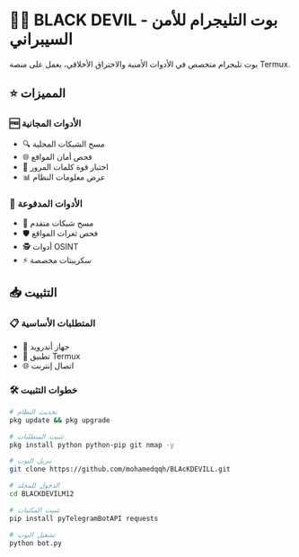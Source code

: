 # 🦹‍♂️ BLACK DEVIL - بوت التليجرام للأمن السيبراني

بوت تليجرام متخصص في الأدوات الأمنية والاختراق الأخلاقي، يعمل على منصة Termux.

## ⭐ المميزات

### 🆓 الأدوات المجانية
- 🔍 مسح الشبكات المحلية
- 🌐 فحص أمان المواقع
- 🔐 اختبار قوة كلمات المرور
- 📊 عرض معلومات النظام

### 💎 الأدوات المدفوعة
- 🚀 مسح شبكات متقدم
- 🛡️ فحص ثغرات المواقع
- 🕵️ أدوات OSINT
- ⚡ سكريبتات مخصصة

## 📥 التثبيت

### 📋 المتطلبات الأساسية
- 📱 جهاز أندرويد
- 🔧 تطبيق Termux
- 🌐 اتصال إنترنت

### 🛠️ خطوات التثبيت

```bash
# تحديث النظام
pkg update && pkg upgrade

# تثبيت المتطلبات
pkg install python python-pip git nmap -y

# تنزيل البوت
git clone https://github.com/mohamedqqh/BLAcKDEVILL.git

# الدخول للمجلد
cd BLACKDEVILM12

# تثبيت المكتبات
pip install pyTelegramBotAPI requests

# تشغيل البوت
python bot.py
